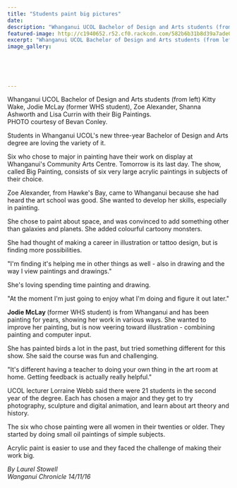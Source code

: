 ```yaml
---
title: "Students paint big pictures"
date: 
description: "Whanganui UCOL Bachelor of Design and Arts students (from left) Kitty Wake, Jodie McLay (former WHS student), Zoe Alexander, Shanna Ashworth and Lisa Currin with their Big Paintings."
featured-image: http://c1940652.r52.cf0.rackcdn.com/582b6b31b8d39a7ade0001e5/UCOL-student-ex-Jodie-McLay-Nov-2016.jpg
excerpt: "Whanganui UCOL Bachelor of Design and Arts students (from left) Kitty Wake, Jodie McLay (former WHS student), Zoe Alexander, Shanna Ashworth and Lisa Currin with their Big Paintings."
image_gallery:
    
    
    
    
    
---
```


<p><span>Whanganui UCOL Bachelor of Design and Arts students (from left) Kitty Wake, Jodie McLay (former WHS student), Zoe Alexander, Shanna Ashworth and Lisa Currin with their Big Paintings.<br />PHOTO courtesy of Bevan Conley.&nbsp;</span></p>
<p>Students in Whanganui UCOL's new three-year Bachelor of Design and Arts degree are loving the variety of it.</p>
<p>Six who chose to major in painting have their work on display at Whanganui's Community Arts Centre. Tomorrow is its last day. The show, called Big Painting, consists of six very large acrylic paintings in subjects of their choice.</p>
<p>Zoe Alexander, from Hawke's Bay, came to Whanganui because she had heard the art school was good. She wanted to develop her skills, especially in painting.</p>
<p>She chose to paint about space, and was convinced to add something other than galaxies and planets. She added colourful cartoony monsters.</p>
<p>She had thought of making a career in illustration or tattoo design, but is finding more possibilities.</p>
<p>"I'm finding it's helping me in other things as well - also in drawing and the way I view paintings and drawings."</p>
<p>She's loving spending time painting and drawing.</p>
<p>"At the moment I'm just going to enjoy what I'm doing and figure it out later."</p>
<p><strong>Jodie McLay </strong>(former WHS student) is from Whanganui and has been painting for years, showing her work in various ways. She wanted to improve her painting, but is now veering toward illustration - combining painting and computer input.</p>
<p>She has painted birds a lot in the past, but tried something different for this show. She said the course was fun and challenging.</p>
<p>"It's different having a teacher to doing your own thing in the art room at home. Getting feedback is actually really helpful."</p>
<p>UCOL lecturer Lorraine Webb said there were 21 students in the second year of the degree. Each has chosen a major and they get to try photography, sculpture and digital animation, and learn about art theory and history.</p>
<p>The six who chose painting were all women in their twenties or older. They started by doing small oil paintings of simple subjects.</p>
<p>Acrylic paint is easier to use and they faced the challenge of making their work big.</p>
<p><em>By Laurel Stowell</em><br /><em>Wanganui Chronicle 14/11/16</em></p>

